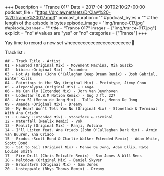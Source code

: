 +++
Description = "Trance 017"
Date = 2017-04-30T02:10:27+00:00
podcast_file = "https://drclaw.net/sets/DrClaw%20-%20Trance%20017.mp3"
podcast_duration = ""
#podcast_bytes = "" # the length of the episode in bytes
episode_image = "img/trance-017.jpg"
#episode_banner = ""
title = "Trance 017"
images = ["img/trance-017.jpg"]
explicit = "no" # values are "yes" or "no"
categories = ["Trance"]
+++

Yay time to record a new set wheeeeeeeeeeeeeeeeeeeeeeee 🙂

Tracklist :

```
## - Track Title - Artist
01 - Haunted (Original Mix) - Movement Machina, Mia Suszko
02 - Nibiru (Original Mix) - Tucandeo
03 - Hot As Hades (John O'Callaghan Deep Dream Remix) - Josh Gabriel, Winter Kills
04 - Paintings in the Sky (Original Mix) - Prototype, Jimmy Chou
05 - Airpocalypse (Original Mix) - Lange
06 - We Can Fly (Extended Mix) - Jorn Van Deynhoven
07 - Lodestar (O.B.M Notion Remix) - Sug J ft. 227
08 - Area 51 (Menno de Jong Mix) - Talla 2xlc, Menno De Jong
09 - Amanda (Original Mix) - Dreamy
10 - My Heart Won't Tell You No (Original Mix) - Stoneface & Terminal With Ana Criado
11 - Lunacy (Extended Mix) - Stoneface & Terminal
12 - Waterfall (Neelix Remix) - Vok
13 - Reality (Original Mix) - Ranji, Volcano
14 - I'll Listen feat. Ana Criado (John O'Callaghan Dark Mix) - Armin van Buuren, Ana Criado
15 - Exodus (Scott Bond & Charlie Walker Extended Remix) - Adam White, Scott Bond
16 - Set to Sail (Original Mix) - Menno De Jong, Adam Ellis, Kate Louise Smith
17 - Fire Drill (Chris Metcalfe Remix) - Sam Jones & Will Rees
18 - Meltdown (Original Mix) - Daniel Skyver
19 - Brainstorm (Original Mix) - Sam Jones
20 - Unstoppable (Rhys Thomas Remix) - Dreamy
```